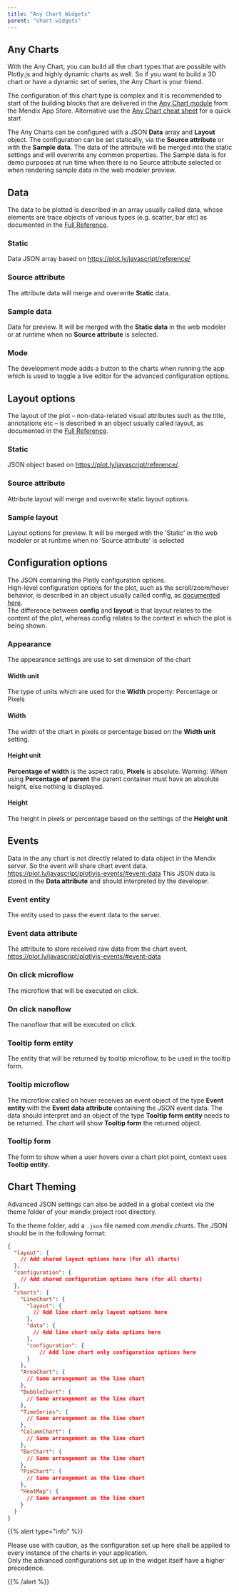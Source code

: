 ```yaml
---
title: "Any Chart Widgets"
parent: "chart-widgets"
---
```


## Any Charts
With the Any Chart, you can build all the chart types that are possible with Plotly.js and highly dynamic charts as well. So if you want to build a 3D chart or have a dynamic set of series, the Any Chart is your friend.

The configuration of this chart type is complex and it is recommended to start of the building blocks that are delivered in the [Any Chart module](https://appstore.home.mendix.com/link/app/106517/) from the Mendix App Store. Alternative use the [Any Chart cheat sheet](./charts-any-cheat-sheet) for a quick start

The Any Charts can be configured with a JSON **Data** array and **Layout** object. The configuration can be set statically, via the **Source attribute** or with the **Sample data**. The data of the attribute will be merged into the static settings and will overwrite any common properties. The Sample data is for demo purposes at run time when there is no Source attribute selected or when rendering sample data in the web modeler preview.

## Data
The data to be plotted is described in an array usually called data, whose elements are trace objects of various types (e.g. scatter, bar etc) as documented in the [Full Reference](https://plot.ly/javascript/reference).

### Static
Data JSON array based on https://plot.ly/javascript/reference/

### Source attribute
The attribute data will merge and overwrite **Static** data.

### Sample data
Data for preview. It will be merged with the **Static data** in the web modeler or at runtime when no **Source attribute** is selected.

### Mode
The development mode adds a button to the charts when running the app which is used to toggle a live editor for the advanced configuration options.

## Layout options
The layout of the plot – non-data-related visual attributes such as the title, annotations etc – is described in an object usually called layout, as documented in the [Full Reference](https://plot.ly/javascript/reference/#layout).

### Static
JSON object based on https://plot.ly/javascript/reference/.

### Source attribute
Attribute layout will merge and overwrite static layout options.

### Sample layout
Layout options for preview. It will be merged with the 'Static' in the web modeler or at runtime when no 'Source attribute' is selected

## Configuration options
The JSON containing the Plotly configuration options.  
High-level configuration options for the plot, such as the scroll/zoom/hover behavior, is described in an object usually called config, as [documented here](https://plot.ly/javascript/configuration-options).  
The difference between **config** and **layout** is that layout relates to the content of the plot, whereas config relates to the context in which the plot is being shown.

### Appearance
The appearance settings are use to set dimension of the chart

#### Width unit
The type of units which are used for the **Width** property: Percentage or Pixels

#### Width
The width of the chart in pixels or percentage based on the **Width unit** setting.

#### Height unit
**Percentage of width** is the aspect ratio, **Pixels** is absolute. Warning: When using **Percentage of parent** the parent container must have an absolute height, else nothing is displayed.

#### Height
The height in pixels or percentage based on the settings of the **Height unit**

## Events
Data in the any chart is not directly related to data object in the Mendix server. So the event will share chart event data. https://plot.ly/javascript/plotlyjs-events/#event-data
This JSON data is stored in the **Data attribute** and should interpreted by the developer.

### Event entity
The entity used to pass the event data to the server.

### Event data attribute
The attribute to store received raw data from the chart event. https://plot.ly/javascript/plotlyjs-events/#event-data

### On click microflow
The microflow that will be executed on click.

### On click nanoflow
The nanoflow that will be executed on click.

### Tooltip form entity
The entity that will be returned by tooltip microflow, to be used in the tooltip form.

### Tooltip microflow
The microflow called on hover receives an event object of the type **Event entity** with the **Event data attribute** containing the JSON event data. The data should interpret and an object of the type **Tooltip form entity** needs to be returned. The chart will show **Tooltip form** the returned object.

### Tooltip form
The form to show when a user hovers over a chart plot point, context uses **Tooltip entity**.

## Chart Theming

Advanced JSON settings can also be added in a global context via the theme folder of your mendix project root directory.

To the theme folder, add a `.json` file named *com.mendix.charts*. The JSON should be in the following format:

``` json
{
  "layout": {
    // Add shared layout options here (for all charts)
  },
  "configuration": {
    // Add shared configuration options here (for all charts)
  },
  "charts": {
    "LineChart": {
      "layout": {
        // Add line chart only layout options here
      },
      "data": {
        // Add line chart only data options here
      },
      "configuration": {
          // Add line chart only configuration options here
      }
    },
    "AreaChart": {
      // Same arrangement as the line chart
    },
    "BubbleChart": {
      // Same arrangement as the line chart
    },
    "TimeSeries": {
      // Same arrangement as the line chart
    },
    "ColumnChart": {
      // Same arrangement as the line chart
    },
    "BarChart": {
      // Same arrangement as the line chart
    },
    "PieChart": {
      // Same arrangement as the line chart
    },
    "HeatMap": {
      // Same arrangement as the line chart
    }
  }
}
```

{{% alert type="info" %}}

Please use with caution, as the configuration set up here shall be applied to every instance of the charts in your application.  
Only the advanced configurations set up in the widget itself have a higher precedence.

{{% /alert %}}

